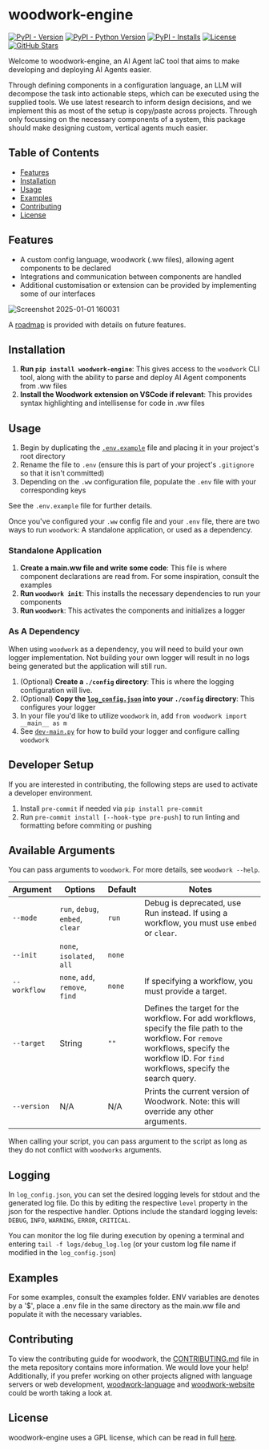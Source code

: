 # woodwork-engine

[![PyPI - Version](https://img.shields.io/pypi/v/woodwork-engine.svg?logo=pypi&label=PyPI&logoColor=gold)](https://pypi.org/project/woodwork-engine/)
[![PyPI - Python Version](https://img.shields.io/pypi/pyversions/woodwork-engine.svg?logo=python&label=Python&logoColor=gold)](https://pypi.org/project/woodwork-engine/)
[![PyPI - Installs](https://img.shields.io/pypi/dm/woodwork-engine.svg?color=blue&label=Installs&logo=pypi&logoColor=gold)](https://pypi.org/project/woodwork-engine/)
[![License](https://img.shields.io/github/license/willwoodward/woodwork-engine?label=License&logo=open-source-initiative)](https://github.com/willwoodward/woodwork-engine/blob/main/LICENSE)
[![GitHub Stars](https://img.shields.io/github/stars/willwoodward/woodwork-engine?label=Stars&logo=github)](https://github.com/willwoodward/woodwork-engine/stargazers)

Welcome to woodwork-engine, an AI Agent IaC tool that aims to make developing and deploying AI Agents easier.

Through defining components in a configuration language, an LLM will decompose the task into actionable steps, which can be executed using the supplied tools. We use latest research to inform design decisions, and we implement this as most of the setup is copy/paste across projects. Through only focussing on the necessary components of a system, this package should make designing custom, vertical agents much easier.

## Table of Contents

- [Features](#features)
- [Installation](#installation)
- [Usage](#usage)
- [Examples](#examples)
- [Contributing](#contributing)
- [License](#license)

## Features

- A custom config language, woodwork (.ww files), allowing agent components to be declared
- Integrations and communication between components are handled
- Additional customisation or extension can be provided by implementing some of our interfaces

![Screenshot 2025-01-01 160031](https://github.com/user-attachments/assets/1a1c759e-aa5e-4499-902f-6d8abd23b3b8)

A [roadmap](https://github.com/willwoodward/woodwork-meta/blob/main/ROADMAP.md) is provided with details on future features.

## Installation

1. **Run `pip install woodwork-engine`**: This gives access to the `woodwork` CLI tool, along with the ability to parse and deploy AI Agent components from .ww files
2. **Install the Woodwork extension on VSCode if relevant**: This provides syntax highlighting and intellisense for code in .ww files

## Usage

1. Begin by duplicating the [`.env.example`](./woodwork/config/) file and placing it in your project's root directory
1. Rename the file to `.env` (ensure this is part of your project's `.gitignore` so that it isn't committed)
1. Depending on the `.ww` configuration file, populate the `.env` file with your corresponding keys

See the `.env.example` file for further details.

Once you've configured your `.ww` config file and your `.env` file, there are two ways to run `woodwork`: A standalone application, or used as a dependency.

### Standalone Application

1. **Create a main.ww file and write some code**: This file is where component declarations are read from. For some inspiration, consult the examples
1. **Run `woodwork init`**: This installs the necessary dependencies to run your components
1. **Run `woodwork`**: This activates the components and initializes a logger

### As A Dependency

When using `woodwork` as a dependency, you will need to build your own logger implementation. Not building your own logger will result in no logs being generated but the application will still run.

1. (Optional) **Create a `./config` directory**: This is where the logging configuration will live.
1. (Optional) **Copy the [`log_config.json`](./woodwork/config/log_config.json) into your `./config` directory**: This configures your logger
1. In your file you'd like to utilize `woodwork` in, add `from woodwork import __main__ as m`
1. See [`dev-main.py`](./dev-main.py) for how to build your logger and configure calling `woodwork`

## Developer Setup

If you are interested in contributing, the following steps are used to activate a developer environment.

1. Install `pre-commit` if needed via `pip install pre-commit`
1. Run `pre-commit install [--hook-type pre-push]` to run linting and formatting before commiting or pushing

## Available Arguments

You can pass arguments to `woodwork`. For more details, see `woodwork --help`.

|Argument|Options|Default|Notes|
|-|-|-|-|
|`--mode`|`run`, `debug`, `embed`, `clear`|`run`|Debug is deprecated, use Run instead. If using a workflow, you must use `embed` or `clear`.|
|`--init`|`none`, `isolated`, `all`|`none`||
|`--workflow`|`none`, `add`, `remove`, `find`|`none`|If specifying a workflow, you must provide a target.|
|`--target`|String|`""`|Defines the target for the workflow. For add workflows, specify the file path to the workflow. For `remove` workflows, specify the workflow ID. For `find` workflows, specify the search query.|
|`--version`|N/A|N/A|Prints the current version of Woodwork. Note: this will override any other arguments.|

When calling your script, you can pass argument to the script as long as they do not conflict with `woodworks` arguments.

## Logging

In `log_config.json`, you can set the desired logging levels for stdout and the generated log file. Do this by editing the respective `level` property in the json for the respective handler. Options include the standard logging levels: `DEBUG`, `INFO`, `WARNING`, `ERROR`, `CRITICAL`.

You can monitor the log file during execution by opening a terminal and entering `tail -f logs/debug_log.log` (or your custom log file name if modified in the `log_config.json`)

## Examples

For some examples, consult the examples folder. ENV variables are denotes by a '$', place a .env file in the same directory as the main.ww file and populate it with the necessary variables.

## Contributing

To view the contributing guide for woodwork, the [CONTRIBUTING.md](https://github.com/willwoodward/woodwork-meta/blob/main/CONTRIBUTING.md) file in the meta repository contains more information. We would love your help! Additionally, if you prefer working on other projects aligned with language servers or web development, [woodwork-language](https://github.com/willwoodward/woodwork-language) and [woodwork-website](https://github.com/willwoodward/woodwork-website) could be worth taking a look at.

## License

woodwork-engine uses a GPL license, which can be read in full [here](./LICENSE).
